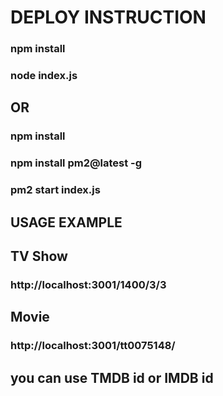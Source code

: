 # DEPLOY INSTRUCTION
### npm install
### node index.js
## OR
### npm install
### npm install pm2@latest -g
### pm2 start index.js
## USAGE EXAMPLE
## TV Show
###  http://localhost:3001/1400/3/3
## Movie
### http://localhost:3001/tt0075148/
## you can use TMDB id or IMDB id
